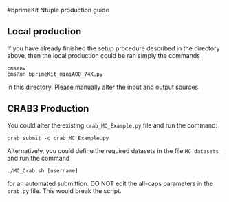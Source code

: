 #bprimeKit Ntuple production guide

## Local production
If you have already finished the setup procedure described in the directory above, 
then the local production could be ran simply the commands
```
cmsenv
cmsRun bprimeKit_miniAOD_74X.py
```
in this directory. Please manually alter the input and output sources.


## CRAB3 Production
You could alter the existing `crab_MC_Example.py` file and run the command:
```
crab submit -c crab_MC_Example.py
```

Alternatively, you could define the required datasets in the file `MC_datasets_` and run the command 
```
./MC_Crab.sh [username]
```
for an automated submittion.
DO NOT edit the all-caps parameters in the `crab.py` file. This would break the script.
